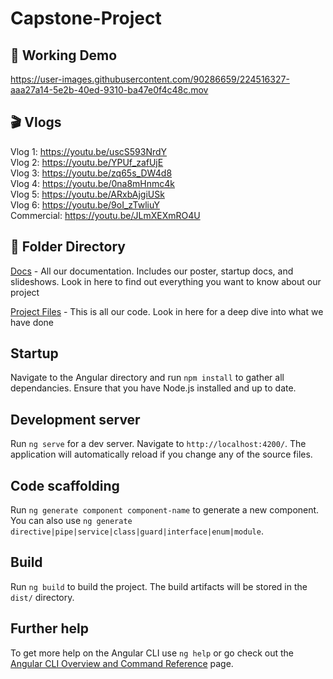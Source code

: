 # Capstone-Project

## :pushpin: Working Demo




https://user-images.githubusercontent.com/90286659/224516327-aaa27a14-5e2b-40ed-9310-ba47e0f4c48c.mov





## :clapper: Vlogs
Vlog 1: https://youtu.be/uscS593NrdY  
Vlog 2: https://youtu.be/YPUf_zafUjE  
Vlog 3: https://youtu.be/zq65s_DW4d8  
Vlog 4: https://youtu.be/0na8mHnmc4k  
Vlog 5: https://youtu.be/ARxbAjgiUSk  
Vlog 6: https://youtu.be/9oI_zTwliuY  
Commercial: https://youtu.be/JLmXEXmRO4U



## 📒 Folder Directory
[Docs](Docs/) - All our documentation. Includes our poster, startup docs, and slideshows. Look in here to find out everything you want to know about our project

[Project Files](Project%20Files/) - This is all our code. Look in here for a deep dive into what we have done



## Startup

Navigate to the Angular directory and run `npm install` to gather all dependancies. Ensure that you have Node.js installed and up to date.

## Development server

Run `ng serve` for a dev server. Navigate to `http://localhost:4200/`. The application will automatically reload if you change any of the source files.

## Code scaffolding

Run `ng generate component component-name` to generate a new component. You can also use `ng generate directive|pipe|service|class|guard|interface|enum|module`.

## Build

Run `ng build` to build the project. The build artifacts will be stored in the `dist/` directory.

## Further help

To get more help on the Angular CLI use `ng help` or go check out the [Angular CLI Overview and Command Reference](https://angular.io/cli) page.
